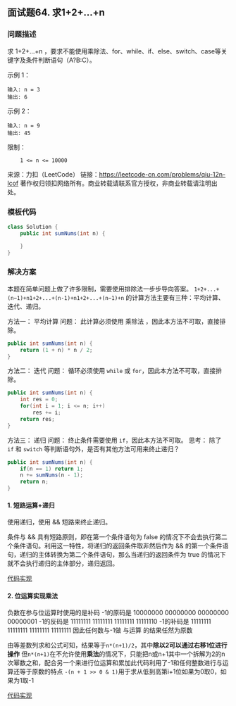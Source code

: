 ## 面试题64. 求1+2+…+n

### 问题描述

求 1+2+...+n ，要求不能使用乘除法、for、while、if、else、switch、case等关键字及条件判断语句（A?B:C）。

 

示例 1：

```
输入: n = 3
输出: 6
```

示例 2：

```
输入: n = 9
输出: 45
```
 

限制：

```
    1 <= n <= 10000
```

来源：力扣（LeetCode）
链接：https://leetcode-cn.com/problems/qiu-12n-lcof
著作权归领扣网络所有。商业转载请联系官方授权，非商业转载请注明出处。

### 模板代码

``` java
class Solution {
    public int sumNums(int n) {

    }
}
```

### 解决方案

本题在简单问题上做了许多限制，需要使用排除法一步步导向答案。
`1+2+...+(n−1)+n1+2+...+(n-1)+n1+2+...+(n−1)+n` 的计算方法主要有三种：平均计算、迭代、递归。

方法一： 平均计算
问题： 此计算必须使用 乘除法 ，因此本方法不可取，直接排除。

``` java
public int sumNums(int n) {
    return (1 + n) * n / 2;
}
```

方法二： 迭代
问题： 循环必须使用 `while` 或 `for`，因此本方法不可取，直接排除。

``` java
public int sumNums(int n) {
    int res = 0;
    for(int i = 1; i <= n; i++)
        res += i;
    return res;
}
```

方法三： 递归
问题： 终止条件需要使用 `if`，因此本方法不可取。
思考： 除了 `if` 和 `switch` 等判断语句外，是否有其他方法可用来终止递归？

``` java
public int sumNums(int n) {
    if(n == 1) return 1;
    n += sumNums(n - 1);
    return n;
}
```


#### 1. 短路运算+递归

使用递归，使用 && 短路来终止递归。

条件与 && 具有短路原则，即在第一个条件语句为 false 的情况下不会去执行第二个条件语句。利用这一特性，将递归的返回条件取非然后作为 && 的第一个条件语句，递归的主体转换为第二个条件语句，那么当递归的返回条件为 true 的情况下就不会执行递归的主体部分，递归返回。

[代码实现](q0064/solu2/Solution.java)

#### 2. 位运算实现乘法

负数在参与位运算时使用的是补码
-1的原码是   10000000 00000000 00000000 00000001
-1的反码是   11111111 11111111 11111111 11111110
-1的补码是   11111111 11111111 11111111 11111111
因此任何数与-1做 与运算 的结果任然为原数

由等差数列求和公式可知，结果等于`n*(n+1)/2`，其中**除以2可以通过右移1位进行操作**
但`n*(n+1)`在不允许使用**乘法**的情况下，只能把n或n+1其中一个拆解为2的n次幂数之和，配合另一个来进行位运算和累加此代码利用了-1和任何整数进行与运算还等于原数的特点
`-(n + 1 >> 0 & 1)`用于求从低到高第i+1位如果为0取0，如果为1取-1


[代码实现](q0064/solu3/Solution.java)


